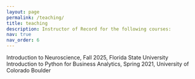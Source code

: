 ```yaml
---
layout: page
permalink: /teaching/
title: teaching
description: Instructor of Record for the following courses: 
nav: true
nav_order: 6
---
```


Introduction to Neuroscience, Fall 2025, Florida State University <br>
Introduction to Python for Business Analytics, Spring 2021, University of Colorado Boulder
